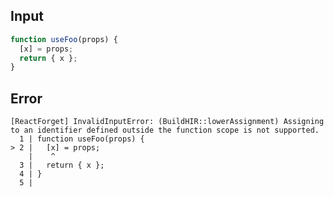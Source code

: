 
## Input

```javascript
function useFoo(props) {
  [x] = props;
  return { x };
}

```


## Error

```
[ReactForget] InvalidInputError: (BuildHIR::lowerAssignment) Assigning to an identifier defined outside the function scope is not supported.
  1 | function useFoo(props) {
> 2 |   [x] = props;
    |    ^
  3 |   return { x };
  4 | }
  5 |
```
          
      